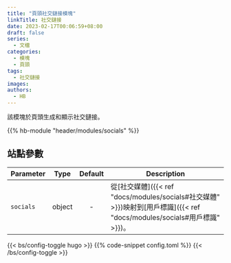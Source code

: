 ```yaml
---
title: "頁頭社交鏈接模塊"
linkTitle: 社交鏈接
date: 2023-02-17T00:06:59+08:00
draft: false
series:
  - 文檔
categories:
  - 模塊
  - 頁頭
tags:
  - 社交鏈接
images:
authors:
  - HB
---
```


該模塊於頁頭生成和顯示社交鏈接。

<!--more-->

{{% hb-module "header/modules/socials" %}}

## 站點參數

| Parameter |  Type  | Default | Description                                     |
| --------- | :----: | :-----: | ----------------------------------------------- |
| `socials` | object |    -    | 從[社交媒體]({{< ref "docs/modules/socials#社交媒體" >}})映射到[用戶標識]({{< ref "docs/modules/socials#用戶標識" >}})。 |

{{< bs/config-toggle hugo >}}
{{% code-snippet config.toml %}}
{{< /bs/config-toggle >}}
